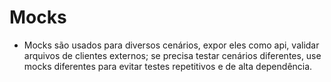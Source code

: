 # Mocks
- Mocks são usados para diversos cenários, expor eles como api, validar arquivos de clientes externos;
se precisa testar cenários diferentes, use mocks diferentes para evitar testes repetitivos e de alta dependência.